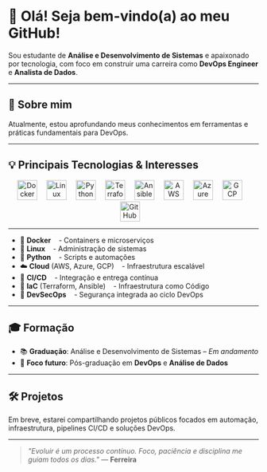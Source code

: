 

# 👋 Olá! Seja bem-vindo(a) ao meu GitHub!

Sou estudante de **Análise e Desenvolvimento de Sistemas** e apaixonado por tecnologia, com foco em construir uma carreira como **DevOps Engineer** e **Analista de Dados**.

---

## 🚀 Sobre mim

Atualmente, estou aprofundando meus conhecimentos em ferramentas e práticas fundamentais para DevOps.

---

## 💡 Principais Tecnologias & Interesses

<p align="center">
  <!-- Docker -->
  <img src="https://cdn.jsdelivr.net/npm/simple-icons@v10/icons/docker.svg" alt="Docker" width="40" style="margin-right:15px"/>
  <!-- Linux -->
  <img src="https://cdn.jsdelivr.net/npm/simple-icons@v10/icons/linux.svg" alt="Linux" width="40" style="margin-right:15px"/>
  <!-- Python -->
  <img src="https://cdn.jsdelivr.net/npm/simple-icons@v10/icons/python.svg" alt="Python" width="40" style="margin-right:15px"/>
  <!-- Terraform -->
  <img src="https://cdn.jsdelivr.net/npm/simple-icons@v10/icons/terraform.svg" alt="Terraform" width="40" style="margin-right:15px"/>
  <!-- Ansible -->
  <img src="https://cdn.jsdelivr.net/npm/simple-icons@v10/icons/ansible.svg" alt="Ansible" width="40" style="margin-right:15px"/>
  <!-- AWS -->
  <img src="https://cdn.jsdelivr.net/npm/simple-icons@v10/icons/amazonaws.svg" alt="AWS" width="40" style="margin-right:15px"/>
  <!-- Azure -->
  <img src="https://cdn.jsdelivr.net/npm/simple-icons@v10/icons/microsoftazure.svg" alt="Azure" width="40" style="margin-right:15px"/>
  <!-- GCP -->
  <img src="https://cdn.jsdelivr.net/npm/simple-icons@v10/icons/googlecloud.svg" alt="GCP" width="40" style="margin-right:15px"/>
  <!-- GitHub -->
  <img src="https://cdn.jsdelivr.net/npm/simple-icons@v10/icons/github.svg" alt="GitHub" width="40" style="margin-right:15px"/>
</p>

---

- 🐳 **Docker** &nbsp;&nbsp; - Containers e microserviços  
- 🐧 **Linux** &nbsp;&nbsp; - Administração de sistemas  
- 🐍 **Python** &nbsp;&nbsp; - Scripts e automações  
- ☁️ **Cloud** (AWS, Azure, GCP) &nbsp;&nbsp; - Infraestrutura escalável  
- 🔁 **CI/CD** &nbsp;&nbsp; - Integração e entrega contínua  
- 🧰 **IaC** (Terraform, Ansible) &nbsp;&nbsp; - Infraestrutura como Código  
- 🔐 **DevSecOps** &nbsp;&nbsp; - Segurança integrada ao ciclo DevOps  

---

## 🎓 Formação

- 📚 **Graduação**: Análise e Desenvolvimento de Sistemas – *Em andamento*
- 🎯 **Foco futuro**: Pós-graduação em **DevOps** e **Análise de Dados**

---

## 🛠️ Projetos

Em breve, estarei compartilhando projetos públicos focados em automação, infraestrutura, pipelines CI/CD e soluções DevOps.

---

> _"Evoluir é um processo contínuo. Foco, paciência e disciplina me guiam todos os dias."_ — **Ferreira**
